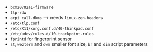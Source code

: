 - `bcm20702a1-firmware`
- `tlp-rdw`
- `acpi_call-dkms` --> needs `linux-zen-headers`
- `/etc/tlp.conf`
- `/etc/X11/xorg.conf.d/40-thinkpad.conf`
- `/etc/udev/rules.d/10-trackpoint.rules`
- `fprintd` for fingerprint sensor
- `st`, `wezterm` and `dwm` smaller font size, `br` and `dim` script parameters
